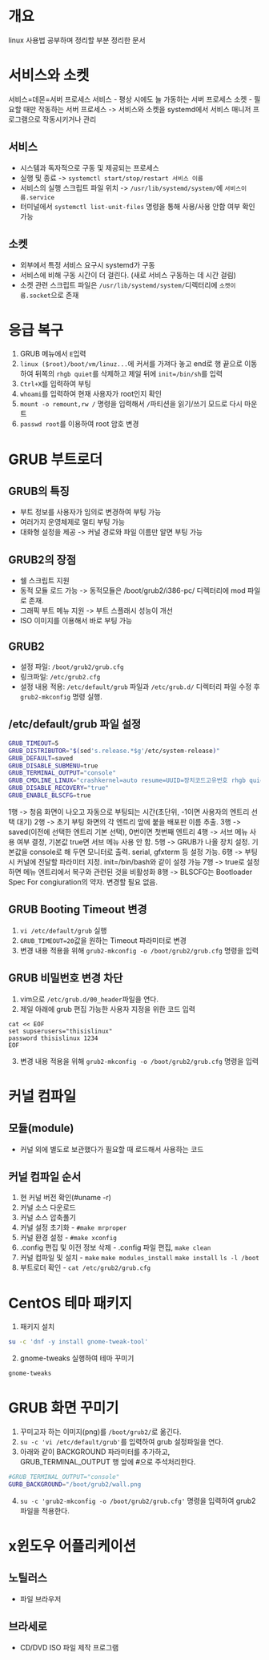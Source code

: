 # 개요
linux 사용법 공부하며 정리할 부분 정리한 문서
# 서비스와 소켓
서비스=데몬=서버 프로세스
서비스 - 평상 시에도 늘 가동하는 서버 프로세스
소켓 - 필요할 때만 작동하는 서버 프로세스
-> 서비스와 소켓을 systemd에서 서비스 매니저 프로그램으로 작동시키거나 관리
## 서비스
- 시스템과 독자적으로 구동 및 제공되는 프로세스
- 실행 및 종료 -> `systemctl start/stop/restart 서비스 이름`
- 서비스의 실행 스크립트 파일 위치 -> `/usr/lib/systemd/system/`에 `서비스이름.service`
- 터미널에서 `systemctl list-unit-files` 명령을 통해 사용/사용 안함 여부 확인 가능
## 소켓
- 외부에서 특정 서비스 요구시 systemd가 구동
- 서비스에 비해 구동 시간이 더 걸린다. (새로 서비스 구동하는 데 시간 걸림)
- 소켓 관련 스크립트 파일은 `/usr/lib/systemd/system/`디렉터리에 `소켓이름.socket`으로 존재
# 응급 복구
1. GRUB 메뉴에서 `E`입력
2. `linux ($root)/boot/vm/linuz...`에 커서를 가져다 놓고 end로 행 끝으로 이동하여 뒤쪽의 `rhgb quiet`를 삭제하고 제일 뒤에 `init=/bin/sh`를 입력
3. `Ctrl+X`를 입력하여 부팅
4. `whoami`를 입력하여 현재 사용자가 root인지 확인
5. `mount -o remount,rw /` 명령을 입력해서 `/`파티션을 읽기/쓰기 모드로 다시 마운트
6. `passwd root`를 이용하여 root 암호 변경

# GRUB 부트로더
## GRUB의 특징
- 부트 정보를 사용자가 임의로 변경하여 부팅 가능
- 여러가지 운영체제로 멀티 부팅 가능
- 대화형 설정을 제공 -> 커널 경로와 파일 이름만 알면 부팅 가능
## GRUB2의 장점
- 쉘 스크립트 지원
- 동적 모듈 로드 가능 -> 동적모듈은 /boot/grub2/i386-pc/ 디렉터리에 mod 파일로 존재.
- 그래픽 부트 메뉴 지원 -> 부트 스플래시 성능이 개선
- ISO 이미지를 이용해서 바로 부팅 가능
## GRUB2
- 설정 파일: `/boot/grub2/grub.cfg`
- 링크파일: `/etc/grub2.cfg`
- 설정 내용 적용: `/etc/default/grub` 파일과 `/etc/grub.d/` 디렉터리 파일 수정 후 `grub2-mkconfig` 명령 실행.
## /etc/default/grub 파일 설정
``` bash
GRUB_TIMEOUT=5
GRUB_DISTRIBUTOR="$(sed's.release.*$g'/etc/system-release)"
GRUB_DEFAULT=saved
GRUB_DISABLE_SUBMENU=true
GRUB_TERMINAL_OUTPUT="console"
GRUB_CMDLINE_LINUX="crashkernel=auto resume=UUID=장치코드고유번호 rhgb quiet"
GRUB_DISABLE_RECOVERY="true"
GRUB_ENABLE_BLSCFG=true
```
1행 -> 청음 화면이 나오고 자동으로 부팅되는 시간(초단위, -1이면 사용자의 엔트리 선택 대기)
2행 -> 초기 부팅 화면의 각 엔트리 앞에 붙을 배포판 이름 추출.
3행 -> saved(이전에 선택한 엔트리 기본 선택), 0번이면 첫번째 엔트리
4행 -> 서브 메뉴 사용 여부 결정, 기본값 true면 서브 메뉴 사용 안 함.
5행 -> GRUB가 나올 장치 설정. 기본값을 console로 해 두면 모니터로 출력. serial, gfxterm 등 설정 가능.
6행 -> 부팅 시 커널에 전달할 파라미터 지정. init=/bin/bash와 같이 설정 가능
7행 -> true로 설정하면 메뉴 엔트리에서 복구와 관련된 것을 비활성화
8행 -> BLSCFG는 Bootloader Spec For congiuration의 약자. 변경할 필요 없음.
## GRUB Booting Timeout 변경
1. `vi /etc/default/grub` 실행
2. `GRUB_TIMEOUT=20`값을 원하는 Timeout 파라미터로 변경
3. 변경 내용 적용을 위해 `grub2-mkconfig -o /boot/grub2/grub.cfg` 명령을 입력
## GRUB 비밀번호 변경 차단
1. vim으로 `/etc/grub.d/00_header`파일을 연다.
2. 제일 아래에 grub 편집 가능한 사용자 지정을 위한 코드 입력
```
cat << EOF
set supserusers="thisislinux"
password thisislinux 1234
EOF
```
3. 변경 내용 적용을 위해 `grub2-mkconfig -o /boot/grub2/grub.cfg` 명령을 입력
# 커널 컴파일
## 모듈(module)
- 커널 외에 별도로 보관했다가 필요할 때 로드해서 사용하는 코드
## 커널 컴파일 순서
1. 현 커널 버전 확인(#uname -r)
2. 커널 소스 다운로드
3. 커널 소스 압축풀기
4. 커널 설정 초기화 - `#make mrproper`
5. 커널 환경 설정 - `#make xconfig`
6. .config 편집 및 이전 정보 삭제 - .config 파일 편집, `make clean`
7. 커널 컴파일 및 설치 - `make` `make modules_install` `make install` `ls -l /boot`
8. 부트로더 확인 - `cat /etc/grub2/grub.cfg`
   
# CentOS 테마 패키지
1. 패키지 설치
``` bash
su -c 'dnf -y install gnome-tweak-tool'
```
2. gnome-tweaks 실행하여 테마 꾸미기
``` bash
gnome-tweaks
```
# GRUB 화면 꾸미기
1. 꾸미고자 하는 이미지(png)를 `/boot/grub2/`로 옮긴다.
2. `su -c 'vi /etc/default/grub'`를 입력하여 grub 설정파일을 연다.
3. 아래와 같이 BACKGROUND 파라미터를 추가하고, GRUB_TERMINAL_OUTPUT 행 앞에 #으로 주석처리한다.
``` bash
#GRUB_TERMINAL_OUTPUT="console"
GURB_BACKGROUND="/boot/grub2/wall.png
```
4. `su -c 'grub2-mkconfig -o /boot/grub2/grub.cfg'` 명령을 입력하여 grub2 파일을 적용한다.
# x윈도우 어플리케이션
## 노틸러스
- 파일 브라우저
## 브라세로
- CD/DVD ISO 파일 제작 프로그램